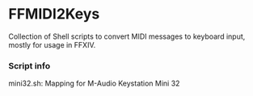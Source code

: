 # FFMIDI2Keys
Collection of Shell scripts to convert MIDI messages to keyboard input, mostly for usage in FFXIV.

### Script info
mini32.sh: Mapping for M-Audio Keystation Mini 32
